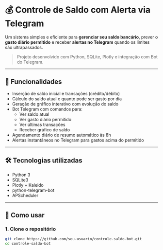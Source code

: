# 💰 Controle de Saldo com Alerta via Telegram

Um sistema simples e eficiente para **gerenciar seu saldo bancário**, prever o **gasto diário permitido** e receber **alertas no Telegram** quando os limites são ultrapassados.

> Projeto desenvolvido com Python, SQLite, Plotly e integração com Bot do Telegram.

---

## 📌 Funcionalidades

- Inserção de saldo inicial e transações (crédito/débito)
- Cálculo do saldo atual e quanto pode ser gasto por dia
- Geração de gráfico interativo com evolução do saldo
- Bot Telegram com comandos para:
  - Ver saldo atual
  - Ver gasto diário permitido
  - Ver últimas transações
  - Receber gráfico de saldo
- Agendamento diário de resumo automático às 8h
- Alertas instantâneos no Telegram para gastos acima do permitido

---

## 🛠 Tecnologias utilizadas

- Python 3
- SQLite3
- Plotly + Kaleido
- python-telegram-bot
- APScheduler

---

## 🚀 Como usar

### 1. Clone o repositório

```bash
git clone https://github.com/seu-usuario/controle-saldo-bot.git
cd controle-saldo-bot
